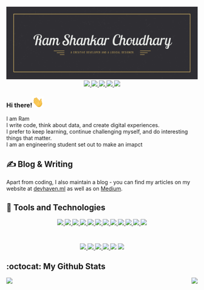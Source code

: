 
<p align="center">
  <img width="" height="" src="https://github.com/BlankRiser/BlankRiser/blob/master/my%20Github%20banner.jpg?raw=true">
  
  <a href="https://www.linkedin.com/in/ram-shankar-choudhary-19bb91161/" target="_blank">
    <img width="" height="" src="https://img.shields.io/badge/linkedin-%230077B5.svg?&style=for-the-badge&logo=linkedin&logoColor=white">    
  </a>
  
   <a href="https://haven.netlify.app/" target="_blank">
  <img width="" height="" src="https://img.shields.io/badge/Blog-DevHaven.ml-%23.svg?&style=for-the-badge&logo=&logoColor=white">
  </a>
  
  <a href="https://medium.com/@rschoudhary1999" target="_blank">
  <img width="" height="" src="https://img.shields.io/badge/medium-%2312100E.svg?&style=for-the-badge&logo=medium&logoColor=white">
  </a>
  
  <a href="https://twitter.com/rschoudhary1999" target="_blank">
  <img width="" height="" src="https://img.shields.io/badge/twitter-%231DA1F2.svg?&style=for-the-badge&logo=twitter&logoColor=white">
  </a>                     
  
  <a href="https://www.instagram.com/that_bihari_dude/" target="_blank">
  <img width="" height="" src="https://img.shields.io/badge/instagram-%23E4405F.svg?&style=for-the-badge&logo=instagram&logoColor=white">
  </a>
  
</p>



### Hi there!<img src="https://raw.githubusercontent.com/BlankRiser/BlankRiser/master/wave.gif" width="30px">
I am Ram <br>
I write code, think about data, and create digital experiences.<br>
I prefer to keep learning, continue challenging myself, and do interesting things that matter.<br>
I am an engineering student set out to make an imapct

## &#x270d; Blog & Writing
Apart from coding, I also maintain a blog - you can find my articles on my website at [devhaven.ml](https://devhaven.ml/) as well as on [Medium](https://medium.com/@rschoudhary1999).

## :hammer: Tools and Technologies
<p align="center">
<a href="https://www.python.org/" target="_blank">
  <img src="https://img.shields.io/badge/Python-%233776AB.svg?&style=for-the-badge&logo=Python&logoColor=white">
</a>
<a href="https://www.gatsbyjs.org/" target="_blank">
  <img src="https://img.shields.io/badge/Gatsby-%23663399.svg?&style=for-the-badge&logo=Gatsby&logoColor=white">
</a>
<a href="" target="_blank">
  <img src="https://img.shields.io/badge/JavaScript-%23f7DF1E.svg?&style=for-the-badge&logo=JavaScript&logoColor=white">
</a>
<a href="" target="_blank">
  <img src="https://img.shields.io/badge/React-%2361DAFB.svg?&style=for-the-badge&logo=React&logoColor=white">
</a>
<a href="" target="_blank">
  <img src="https://img.shields.io/badge/Flutter-%23025698.svg?&style=for-the-badge&logo=Flutter&logoColor=white">
</a>
<a href="" target="_blank">
  <img src="https://img.shields.io/badge/Arduino-%2300979D.svg?&style=for-the-badge&logo=Arduino&logoColor=white">
</a>
<a href="" target="_blank">
  <img src="https://img.shields.io/badge/Heroku-%23430098.svg?&style=for-the-badge&logo=Heroku&logoColor=white">
</a>
<a href="" target="_blank">
  <img src="https://img.shields.io/badge/Firebase-%23FFCA28.svg?&style=for-the-badge&logo=Firebase&logoColor=white">
</a>
<a href="" target="_blank">
  <img src="https://img.shields.io/badge/Netlify-%2300C7B7.svg?&style=for-the-badge&logo=Netlify&logoColor=white">
</a>
<a href="" target="_blank">
  <img src="https://img.shields.io/badge/NPM-%23CB3837.svg?&style=for-the-badge&logo=NPM&logoColor=white">
</a>
<a href="" target="_blank">
  <img src="https://img.shields.io/badge/HTML5-%23E34F26.svg?&style=for-the-badge&logo=HTML5&logoColor=white">
</a>
<a href="" target="_blank">
  <img src="https://img.shields.io/badge/CSS3-%23157286.svg?&style=for-the-badge&logo=CSS3&logoColor=white">
</a>
</p>
<br>
<p align="center">
<a href="" target="_blank">
  <img src="https://img.shields.io/badge/Visual%20Studio%20Code-%23007ACC.svg?&style=for-the-badge&logo=Visual%20Studio%20Code&logoColor=white">
</a>
<a href="" target="_blank">
  <img src="https://img.shields.io/badge/Android%20Studio-%233DDC84.svg?&style=for-the-badge&logo=Android%20Studio&logoColor=white">
</a>
<a href="" target="_blank">
  <img src="https://img.shields.io/badge/Atom-%2366595C.svg?&style=for-the-badge&logo=Atom&logoColor=white">
</a>
<a href="" target="_blank">
  <img src="https://img.shields.io/badge/Sublime%20Text-%23FF9800.svg?&style=for-the-badge&logo=Sublime%20Text&logoColor=white">
</a
<a href="" target="_blank">
  <img src="https://img.shields.io/badge/Adobe%20XD-%23FF26BE.svg?&style=for-the-badge&logo=Adobe%20XD&logoColor=white">
</a>
<a href="" target="_blank">
  <img src="https://img.shields.io/badge/Anaconda-%2342B029.svg?&style=for-the-badge&logo=Anaconda&logoColor=white">
</a>
</p>


## :octocat: My Github Stats 
<img align="right" width="" height="" src="https://github-readme-stats.vercel.app/api/top-langs/?username=BlankRiser&hide=java&show_icons=true&theme=dracula">

<img align="left" width="" height="" src="https://github-readme-stats.vercel.app/api?username=BlankRiser&count_private=true&hide=stars&show_icons=true&theme=dracula">
<br />



<!--

**BlankRiser/BlankRiser** is a ✨ _special_ ✨ repository because its `README.md` (this file) appears on your GitHub profile.

### for badges refer the below sites

https://github.com/alexandresanlim/Badges4-README.md-Profile

https://simpleicons.org/

https://forthebadge.com/

https://shields.io/

https://github.com/anuraghazra/github-readme-stats

### for emoji on Github
https://github.com/StylishThemes/GitHub-Dark/wiki/Emoji
https://gist.github.com/rxaviers/7360908


### For alignment, refer this
https://gist.github.com/DavidWells/7d2e0e1bc78f4ac59a123ddf8b74932d

Here are some ideas to get you started:

- 🔭 I’m currently working on ...
- 🌱 I’m currently learning ...
- 👯 I’m looking to collaborate on ...
- 🤔 I’m looking for help with ...
- 💬 Ask me about ...
- 📫 How to reach me: ...
- 😄 Pronouns: ...
- ⚡ Fun fact: ...
-->
